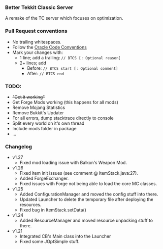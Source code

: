 ### Better Tekkit Classic Server
A remake of the TC server which focuses on optimization.

### Pull Request conventions
* No trailing whitespaces.
* Follow the [Oracle Code Conventions](http://www.oracle.com/technetwork/java/codeconvtoc-136057.html)
* Mark your changes with:
    * 1 line; add a trailing: `// BTCS [: Optional reason]`
    * 2+ lines; add
        * Before: `// BTCS start [: Optional comment]`
        * After: `// BTCS end`

### TODO:
- ~~"Get it working"~~
- Get Forge Mods working (this happens for all mods)
- Remove Mojang Statistics
- Remove Bukkit's Updater
- For all errors, dump stacktrace directly to console
- Split every world on it's own thread
- Include mods folder in package
- ...

### Changelog
- v1.27
    - Fixed mod loading issue with Balkon's Weapon Mod.
- v1.26
    - Fixed item init issues (see comment @ ItemStack.java:27).
    - Added ForgeExchanger.
    - Fixed issues with Forge not being able to load the core MC classes.
- v1.25
    - Added ConfigurationManager and moved the config stuff into there.
    - Updated Launcher to delete the temporary file after deploying the resources.
    - Fixed bug in ItemStack.setData()
- v1.24
    - Added ResourceManager and moved resource unpacking stuff to there.
- v1.21
    - Integrated CB's Main class into the Launcher
    - Fixed some JOptSimple stuff.
    